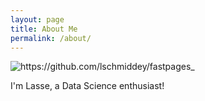 ```yaml
---
layout: page
title: About Me
permalink: /about/
---
```


![]({{site.baseurl}}/images/logo.png "https://github.com/lschmiddey/fastpages_")

I'm Lasse, a Data Science enthusiast!
